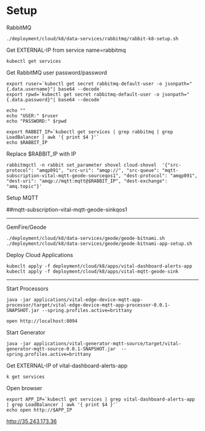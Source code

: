 # Setup

RabbitMQ

```shell
./deployment/cloud/k8/data-services/rabbitmq/rabbit-k8-setup.sh
```

Get EXTERNAL-IP from service name=rabbitmq
```shell
kubectl get services
```

Get RabbitMQ user password/password
```shell
export ruser=`kubectl get secret rabbitmq-default-user -o jsonpath="{.data.username}"| base64 --decode`
export rpwd=`kubectl get secret rabbitmq-default-user -o jsonpath="{.data.password}"| base64 --decode`

echo ""
echo "USER:" $ruser
echo "PASSWORD:" $rpwd
```

```shell
export RABBIT_IP=`kubectl get services | grep rabbitmq | grep LoadBalancer | awk '{ print $4 }'`
echo $RABBIT_IP
```


Replace $RABBIT_IP with IP

```shell
rabbitmqctl -n rabbit set_parameter shovel cloud-shovel  '{"src-protocol": "amqp091", "src-uri": "amqp://", "src-queue": "mqtt-subscription-vital-mqtt-geode-sourceqos1", "dest-protocol": "amqp091", "dest-uri": "amqp://mqtt:mqtt@$RABBIT_IP", "dest-exchange": "amq.topic"}'
```

Setup MQTT

##mqtt-subscription-vital-mqtt-geode-sinkqos1



---------------
GemFire/Geode

```shell
./deployment/cloud/k8/data-services/geode/geode-bitnami.sh
./deployment/cloud/k8/data-services/geode/geode-bitnami-app-setup.sh
```

Deploy Cloud Applications


```shell
kubeclt apply -f deployment/cloud/k8/apps/vital-dashboard-alerts-app
kubeclt apply -f deployment/cloud/k8/apps/vital-mqtt-geode-sink
```

---------


Start Processors

```shell
java -jar applications/vital-edge-device-mqtt-app-processor/target/vital-edge-device-mqtt-app-processor-0.0.1-SNAPSHOT.jar --spring.profiles.active=brittany
```

```shell
open http://localhost:8094
```


Start Generator 

```shell
java -jar applications/vital-generator-mqtt-source/target/vital-generator-mqtt-source-0.0.1-SNAPSHOT.jar  --spring.profiles.active=brittany
```







Get EXTERNAL-IP of vital-dashboard-alerts-app 


```shell
k get services
```

Open browser 

```shell
export APP_IP=`kubectl get services | grep vital-dashboard-alerts-app  | grep LoadBalancer | awk '{ print $4 }'`
echo open http://$APP_IP
```


http://35.243.173.36